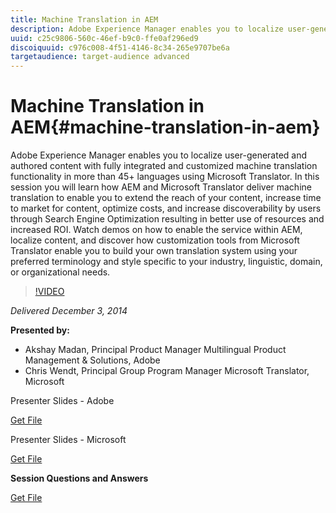```yaml
---
title: Machine Translation in AEM
description: Adobe Experience Manager enables you to localize user-generated and authored content with fully integrated and customized machine translation functionality in more than 45+ languages using Microsoft Translator. In this session you will learn how AEM and Microsoft Translator deliver machine translation to enable you to extend the reach of your content, increase time to market for content, optimize costs, and increase discoverability by users through Search Engine Optimization resulting in better use of resources and increased ROI. Watch demos on how to enable the service within AEM, localize content, and discover how customization tools from Microsoft Translator enable you to build your own translation system using your preferred terminology and style specific to your industry, linguistic, domain, or organizational needs.
uuid: c25c9806-560c-46ef-b9c0-ffe0af296ed9
discoiquuid: c976c008-4f51-4146-8c34-265e9707be6a
targetaudience: target-audience advanced
---
```


# Machine Translation in AEM{#machine-translation-in-aem}

Adobe Experience Manager enables you to localize user-generated and authored content with fully integrated and customized machine translation functionality in more than 45+ languages using Microsoft Translator. In this session you will learn how AEM and Microsoft Translator deliver machine translation to enable you to extend the reach of your content, increase time to market for content, optimize costs, and increase discoverability by users through Search Engine Optimization resulting in better use of resources and increased ROI. Watch demos on how to enable the service within AEM, localize content, and discover how customization tools from Microsoft Translator enable you to build your own translation system using your preferred terminology and style specific to your industry, linguistic, domain, or organizational needs.

>[!VIDEO](https://video.tv.adobe.com/v/19383/?quality=9)

*Delivered December 3, 2014*

**Presented by:**

* Akshay Madan, Principal Product Manager Multilingual Product Management & Solutions, Adobe
* Chris Wendt, Principal Group Program Manager Microsoft Translator, Microsoft

Presenter Slides - Adobe

[Get File](assets/aem-gems-machine-translation-12-03-14.pdf)

Presenter Slides - Microsoft

[Get File](assets/adobe-microsoft-gems-12-03-14.pdf)

**Session Questions and Answers**

[Get File](assets/q-a-machine-translation-12-3-14.pdf)
<!--
[Get back to the Overview](https://helpx.adobe.com/experience-manager/kt/eseminars/gems/aem-index.html)
-->
